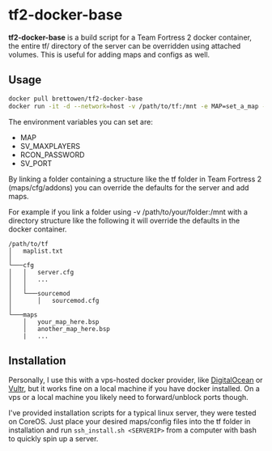 tf2-docker-base
===============

**tf2-docker-base** is a build script for a Team Fortress 2 docker container, the entire tf/ directory of the server can be overridden using attached volumes. This is useful for adding maps and configs as well.

Usage
-----
```bash
docker pull brettowen/tf2-docker-base
docker run -it -d --network=host -v /path/to/tf:/mnt -e MAP=set_a_map -e SV_MAXPLAYERS=12 -e RCON_PASSWORD="ChangeThis" brettowen/tf2-docker-base
```
The environment variables you can set are:
- MAP
- SV_MAXPLAYERS
- RCON_PASSWORD
- SV_PORT

By linking a folder containing a structure like the tf folder in Team Fortress 2 (maps/cfg/addons) you can override the defaults for the server and add maps.

For example if you link a folder using -v /path/to/your/folder:/mnt with a directory structure like the following it will override the defaults in the docker container.
```
/path/to/tf
│   maplist.txt  
│
└───cfg
│   │   server.cfg
│   │   ...
│   │
│   └───sourcemod
│       │   sourcemod.cfg
│   
└───maps
    │   your_map_here.bsp
    │   another_map_here.bsp
    |   ...
```

Installation
------------
Personally, I use this with a vps-hosted docker provider, like [DigitalOcean](https://www.digitalocean.com/) or [Vultr](https://www.vultr.com/), but it works fine on a local machine if you have docker installed. On a vps or a local machine you likely need to forward/unblock ports though.

I've provided installation scripts for a typical linux server, they were tested on CoreOS. Just place your desired maps/config files into the tf folder in installation and run `ssh_install.sh <SERVERIP>` from a computer with bash to quickly spin up a server.
